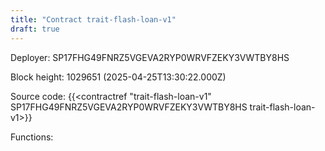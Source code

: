 ```yaml
---
title: "Contract trait-flash-loan-v1"
draft: true
---
```

Deployer: SP17FHG49FNRZ5VGEVA2RYP0WRVFZEKY3VWTBY8HS


 



Block height: 1029651 (2025-04-25T13:30:22.000Z)

Source code: {{<contractref "trait-flash-loan-v1" SP17FHG49FNRZ5VGEVA2RYP0WRVFZEKY3VWTBY8HS trait-flash-loan-v1>}}

Functions:


